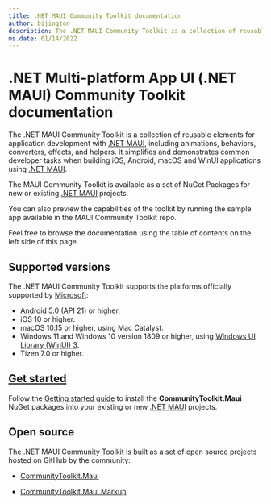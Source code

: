 ```yaml
---
title: .NET MAUI Community Toolkit documentation
author: bijington
description: The .NET MAUI Community Toolkit is a collection of reusable elements for application development with .NET MAUI, including animations, behaviors, converters, effects, and helpers.
ms.date: 01/14/2022
---
```


# .NET Multi-platform App UI (.NET MAUI) Community Toolkit documentation

The .NET MAUI Community Toolkit is a collection of reusable elements for application development with [.NET MAUI][maui-url], including animations, behaviors, converters, effects, and helpers. It simplifies and demonstrates common developer tasks when building iOS, Android, macOS and WinUI applications using [.NET MAUI][maui-url].

The MAUI Community Toolkit is available as a set of NuGet Packages for new or existing [.NET MAUI][maui-url] projects.

You can also preview the capabilities of the toolkit by running the sample app available in the MAUI Community Toolkit repo.

Feel free to browse the documentation using the table of contents on the left side of this page.

[maui-url]: /dotnet/maui/ "Microsoft .NET MAUI documentation"

## Supported versions

The .NET MAUI Community Toolkit supports the platforms officially supported by [Microsoft](/dotnet/maui/supported-platforms):

* Android 5.0 (API 21) or higher.
* iOS 10 or higher.
* macOS 10.15 or higher, using Mac Catalyst.
* Windows 11 and Windows 10 version 1809 or higher, using [Windows UI Library (WinUI) 3](/windows/apps/winui/winui3/).
* Tizen 7.0 or higher.

## [Get started][get-started]

Follow the [Getting started guide][get-started] to install the **CommunityToolkit.Maui** NuGet packages into your existing or new [.NET MAUI][maui-url] projects.

[get-started]: get-started.md "Getting started guide"

## Open source

The .NET MAUI Community Toolkit is built as a set of open source projects hosted on GitHub by the community:

* [CommunityToolkit.Maui](https://github.com/CommunityToolkit/Maui)

* [CommunityToolkit.Maui.Markup](https://github.com/CommunityToolkit/Maui.Markup)
